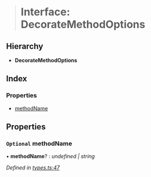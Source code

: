 > # Interface: DecorateMethodOptions

## Hierarchy

* **DecorateMethodOptions**

## Index

### Properties

* [methodName](_types_.decoratemethodoptions.md#optional-methodname)

## Properties

### `Optional` methodName

• **methodName**? : *undefined | string*

*Defined in [types.ts:47](https://github.com/polkadot-js/api/blob/0d68f98/packages/api/src/types.ts#L47)*